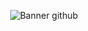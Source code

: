 <div align=center>

  ![Banner github](https://github.com/user-attachments/assets/9f53cd6a-109c-4c5d-81fb-046ab240ab6f)

</div>
